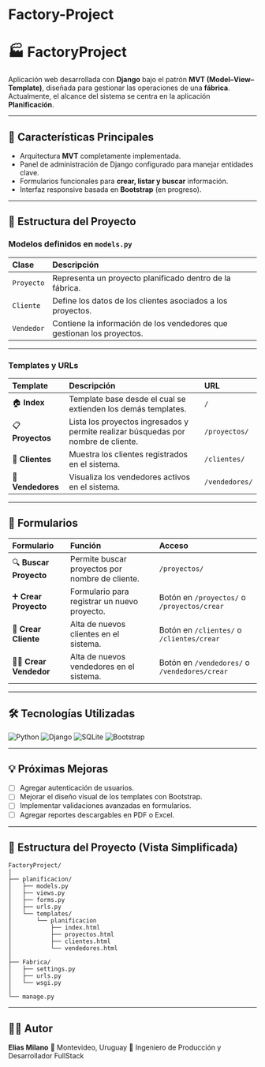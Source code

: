# Factory-Project
# 🏭 **FactoryProject**

Aplicación web desarrollada con **Django** bajo el patrón **MVT (Model–View–Template)**, diseñada para gestionar las operaciones de una **fábrica**.
Actualmente, el alcance del sistema se centra en la aplicación **Planificación**.

---

## 🚀 **Características Principales**

* Arquitectura **MVT** completamente implementada.
* Panel de administración de Django configurado para manejar entidades clave.
* Formularios funcionales para **crear, listar y buscar** información.
* Interfaz responsive basada en **Bootstrap** (en progreso).

---

## 🧩 **Estructura del Proyecto**

### **Modelos definidos en `models.py`**

| Clase      | Descripción                                                            |
| :--------- | :--------------------------------------------------------------------- |
| `Proyecto` | Representa un proyecto planificado dentro de la fábrica.               |
| `Cliente`  | Define los datos de los clientes asociados a los proyectos.            |
| `Vendedor` | Contiene la información de los vendedores que gestionan los proyectos. |

---

### **Templates y URLs**

| Template          | Descripción                                                                        | URL            |
| :---------------- | :--------------------------------------------------------------------------------- | :------------- |
| 🏠 **Index**      | Template base desde el cual se extienden los demás templates.                      | `/`            |
| 📋 **Proyectos**  | Lista los proyectos ingresados y permite realizar búsquedas por nombre de cliente. | `/proyectos/`  |
| 👥 **Clientes**   | Muestra los clientes registrados en el sistema.                                    | `/clientes/`   |
| 💼 **Vendedores** | Visualiza los vendedores activos en el sistema.                                    | `/vendedores/` |

---

## 🧾 **Formularios**

| Formulario               | Función                                         | Acceso                                        |
| :----------------------- | :---------------------------------------------- | :-------------------------------------------- |
| 🔍 **Buscar Proyecto**   | Permite buscar proyectos por nombre de cliente. | `/proyectos/`                                 |
| ➕ **Crear Proyecto**     | Formulario para registrar un nuevo proyecto.    | Botón en `/proyectos/` o `/proyectos/crear`   |
| 🧱 **Crear Cliente**     | Alta de nuevos clientes en el sistema.          | Botón en `/clientes/` o `/clientes/crear`     |
| 🧑‍💼 **Crear Vendedor** | Alta de nuevos vendedores en el sistema.        | Botón en `/vendedores/` o `/vendedores/crear` |

---

## 🛠️ **Tecnologías Utilizadas**

![Python](https://img.shields.io/badge/Python-3.11-blue?logo=python)
![Django](https://img.shields.io/badge/Django-5.0-0C4B33?logo=django)
![SQLite](https://img.shields.io/badge/SQLite-3-lightgrey?logo=sqlite)
![Bootstrap](https://img.shields.io/badge/Bootstrap-5-purple?logo=bootstrap)

---

## 💡 **Próximas Mejoras**

* [ ] Agregar autenticación de usuarios.
* [ ] Mejorar el diseño visual de los templates con Bootstrap.
* [ ] Implementar validaciones avanzadas en formularios.
* [ ] Agregar reportes descargables en PDF o Excel.

---

## 📂 **Estructura del Proyecto (Vista Simplificada)**

```
FactoryProject/
│
├── planificacion/
│   ├── models.py
│   ├── views.py
│   ├── forms.py
│   ├── urls.py
│   └── templates/
│       └── planificacion
│           ├── index.html
│           ├── proyectos.html
│           ├── clientes.html
│           └── vendedores.html
│
├── Fabrica/
│   ├── settings.py
│   ├── urls.py
│   └── wsgi.py
│
└── manage.py
```

---

## 👨‍💻 **Autor**

**Elias Milano**
📍 Montevideo, Uruguay
💼 Ingeniero de Producción y Desarrollador FullStack



